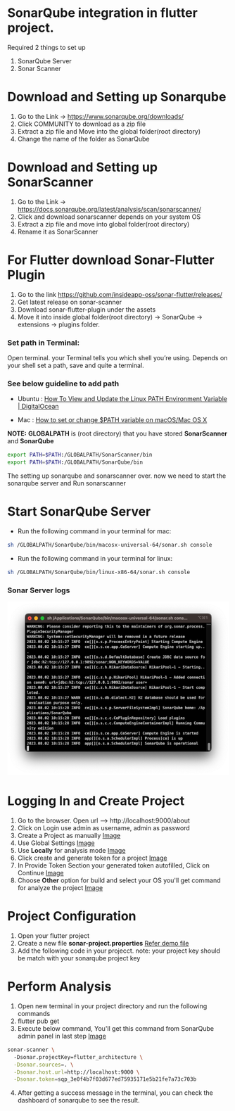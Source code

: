 # SonarQube integration in flutter project.

Required 2 things to set up
1. SonarQube Server
2. Sonar Scanner


# Download and Setting up Sonarqube

1. Go to the Link → https://www.sonarqube.org/downloads/
2. Click COMMUNITY to download as a zip file
3. Extract a zip file and Move into the global folder(root directory)
4. Change the name of the folder as SonarQube

# Download and Setting up SonarScanner

1. Go to the Link → https://docs.sonarqube.org/latest/analysis/scan/sonarscanner/
2. Click and download sonarscanner depends on your system OS
3. Extract a zip file and move into global folder(root directory)
4. Rename it as SonarScanner


# For Flutter download Sonar-Flutter Plugin

1. Go to the link https://github.com/insideapp-oss/sonar-flutter/releases/
2. Get latest release on sonar-scanner
3. Download sonar-flutter-plugin under the assets
4. Move it into inside global folder(root directory) → SonarQube → extensions → plugins folder.  


### Set path in Terminal:
Open terminal. your Terminal tells you which shell you’re using. Depends on your shell set a path, save and quite a terminal.

### See below guideline to add path
- Ubuntu : [How To View and Update the Linux PATH Environment Variable | DigitalOcean](https://www.digitalocean.com/community/tutorials/how-to-view-and-update-the-linux-path-environment-variable#step-3-mdash-permanently-adding-a-directory-to-the-path-variable)

- Mac : [How to set or change $PATH variable on macOS/Mac OS X](https://www.cyberciti.biz/faq/appleosx-bash-unix-change-set-path-environment-variable/)


**NOTE:** **GLOBALPATH** is (root directory) that you have stored **SonarScanner** and **SonarQube**

```bash
export PATH=$PATH:/GLOBALPATH/SonarScanner/bin
export PATH=$PATH:/GLOBALPATH/SonarQube/bin
```

The setting up sonarqube and sonarscanner over. now we need to start the sonarqube server and Run sonarscanner

# Start SonarQube Server

- Run the following command in your terminal for mac:
```bash
sh /GLOBALPATH/SonarQube/bin/macosx-universal-64/sonar.sh console
```

- Run the following command in your terminal for linux:
```bash
sh /GLOBALPATH/SonarQube/bin/linux-x86-64/sonar.sh console
```

### Sonar Server logs
![Sonar Server](/sonarqube_integration_steps/sonar_server.png "Sonar Server")


# Logging In and Create Project
1. Go to the browser. Open url —> http://localhost:9000/about
2. Click on Login use admin as username, admin as password
3. Create a Project as manually [Image](/sonarqube_integration_steps/create_project_step1.png)
4. Use Global Settings [Image](/sonarqube_integration_steps/create_project_step2.png)
5. Use **Locally** for analysis mode [Image](/sonarqube_integration_steps/create_project_step3.png)
6. Click create and generate token for a project [Image](/sonarqube_integration_steps/create_project_step4.png)
7. In Provide Token Section your generated token autofilled, Click on Continue [Image](/sonarqube_integration_steps/create_project_step5.png)
8. Choose **Other** option for build and select your OS you'll get command for analyze the project [Image](/sonarqube_integration_steps/create_project_step6.png)

# Project Configuration
1. Open your flutter project
2. Create a new file **sonar-project.properties** [Refer demo file](/sonar-project.properties)
3. Add the following code in your projecct.
note: your project key should be match with your sonarqube project key 


# Perform Analysis

1. Open new terminal in your project directory and run the following commands
2. flutter pub get
3. Execute below command, You'll get this command from SonarQube admin panel in last step [Image](/sonarqube_integration_steps/create_project_step6.png)
```bash
sonar-scanner \                                 
  -Dsonar.projectKey=flutter_architecture \
  -Dsonar.sources=. \
  -Dsonar.host.url=http://localhost:9000 \
  -Dsonar.token=sqp_3e0f4b7f03d677ed75935171e5b21fe7a73c703b
```
4. After getting a success message in the terminal, you can check the dashboard of sonarqube to see the result.
